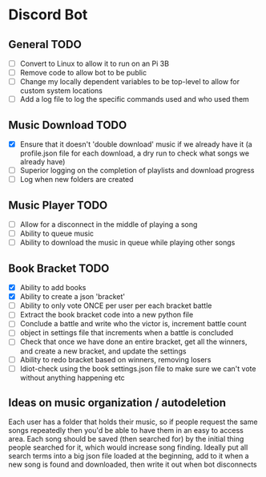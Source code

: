 # Discord Bot

## General TODO

- [ ] Convert to Linux to allow it to run on an Pi 3B
- [ ] Remove code to allow bot to be public
- [ ] Change my locally dependent variables to be top-level to allow for custom system locations
- [ ] Add a log file to log the specific commands used and who used them

## Music Download TODO

- [x] Ensure that it doesn't 'double download' music if we already have it (a profile.json file for each download, a dry run to check what songs we already have)
- [ ] Superior logging on the completion of playlists and download progress
- [ ] Log when new folders are created

## Music Player TODO

- [ ] Allow for a disconnect in the middle of playing a song
- [ ] Ability to queue music
- [ ] Ability to download the music in queue while playing other songs

## Book Bracket TODO

- [x] Ability to add books
- [x] Ability to create a json 'bracket'
- [ ] Ability to only vote ONCE per user per each bracket battle
- [ ] Extract the book bracket code into a new python file
- [ ] Conclude a battle and write who the victor is, increment battle count
- [ ] object in settings file that increments when a battle is concluded
- [ ] Check that once we have done an entire bracket, get all the winners, and create a new bracket, and update the settings
- [ ] Ability to redo bracket based on winners, removing losers
- [ ] Idiot-check using the book settings.json file to make sure we can't vote without anything happening etc

## Ideas on music organization / autodeletion

Each user has a folder that holds their music, so if people request the same songs repeatedly then you'd be able to have them in an easy to access area.
Each song should be saved (then searched for) by the initial thing people searched for it, which would increase song finding.
Ideally put all search terms into a big json file loaded at the beginning, add to it when a new song is found and downloaded, then write it out when bot disconnects
